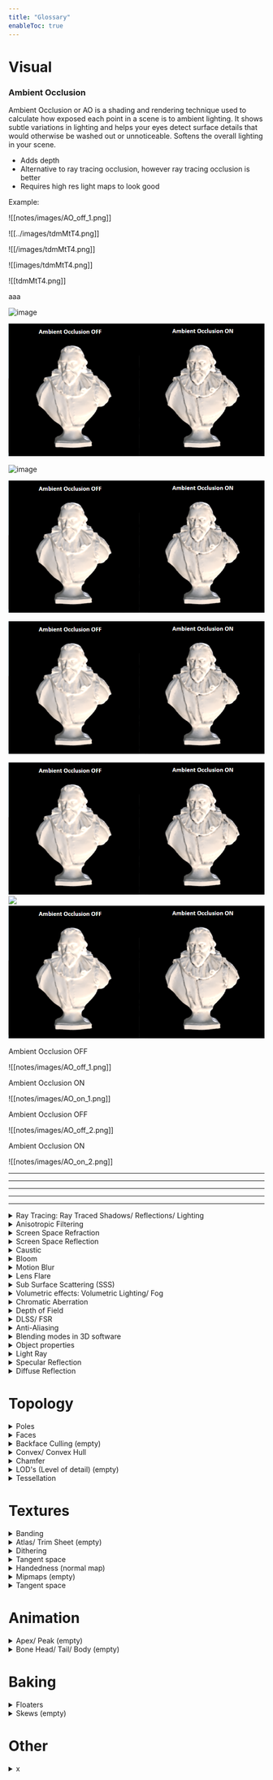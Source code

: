 ```yaml
---
title: "Glossary"
enableToc: true
---
```



# Visual

### Ambient Occlusion

Ambient Occlusion or AO is a shading and rendering technique used to calculate how exposed each point in a scene is to ambient lighting.
It shows subtle variations in lighting and helps your eyes detect surface details that would otherwise be washed out or unnoticeable. Softens the overall lighting in your scene.

- Adds depth
- Alternative to ray tracing occlusion, however ray tracing occlusion is better
- Requires high res light maps to look good

Example:

![[notes/images/AO_off_1.png]]

![[../images/tdmMtT4.png]]

![[/images/tdmMtT4.png]]

![[images/tdmMtT4.png]]

![[tdmMtT4.png]]

aaa

![image](notes/images/tdmMtT4.png)

![image](./images/tdmMtT4.png)

![image](/images/tdmMtT4.png)

![image](images/tdmMtT4.png)

![image](tdmMtT4.png)


<img src="./images/tdmMtT4.png">

<img src="notes/images/tdmMtT4.png">

<img src="images/tdmMtT4.png">


Ambient Occlusion OFF

![[notes/images/AO_off_1.png]]

Ambient Occlusion ON

![[notes/images/AO_on_1.png]]

Ambient Occlusion OFF

![[notes/images/AO_off_2.png]]

Ambient Occlusion ON

![[notes/images/AO_on_2.png]]

---
---
---
---
---


<details>
<summary>Ray Tracing: Ray Traced Shadows/ Reflections/ Lighting</summary>

---

Ray Tracing is a rendering method that simulates the physical behavior of light rays. It allows accurate rendering of things like shadows, reflections, highlights, and bounced light. However ray tracing doesn't make everything better and sometimes it's good to turn off ray traced shadows and light and only keep ray traced reflections on.

- Only works on NVIDIA RTX and some GTX series cards with DirectX ray tracing support
- Enables ray traced results for shadows, AO, reflections, translucency and global illumination

<details>
<summary>Example</summary>

<img src="https://i.imgur.com/x9vLt9I.png" width="800">
<img src="https://i.imgur.com/N7phljH.png" width="800">
<p> Example of ray tracing making lighting and shadows worse</p>
<img src=https://i.imgur.com/bcqJDR8.png" width="800">

</details>

---
</details>

<details>
<summary>Anisotropic Filtering</summary>

---

Anisotropic or AF is a method of enhancing the image quality of textures on surfaces that are at oblique viewing 
angles with respect to the camera
Like bilinear and trilinear filtering, anisotropic filtering eliminates aliasing effects.
<details>
<summary>Example</summary>

<img src="https://i.imgur.com/x1FPwwa.png">
</details>

---
</details>

<details>
<summary>Screen Space Refraction</summary>

---

- Adds local reflections to the objects
- Helps Glass, plastic, water, and other transparent/translucent materials.
- Similar to screen space reflection. Screen Space Reflections and Ambient Occlusion aren't compatible with Screen Space Refraction. And are disabled on surfaces that use it.

---

</details>


<details>
<summary>Screen Space Reflection</summary>

---

A technique for reusing screen-space data to calculate reflections. Used for more subtle reflections like wet surfaces or puddles.

---

</details>

<details>
<summary>Caustic</summary>

---

https://youtu.be/7l6QOcgWXfI

---

</details>


<details>
<summary>Bloom</summary>

---

- Bloom/ light bloom (not to be confused with glow/emission) is a rendering technique to reproduce artifacts of real-world cameras. It produces fringes or feathers of light extending from the borders of bright areas in an image, contributing to the illusion of an extremely bright light overwhelming the camera or eye capturing the scene. 

- Even tough bloom is most apparent around emissive objects, it can just as well happen with normal light sources

---

</details>


<details>
<summary>Motion Blur</summary>

---

- Portrays the illusion of speed or movement blurring the objects
- Tends to remove temporal aliasing effects
- Used as a real time filter, for animation renders and even still renders
- Not having Motion Blur on can lead to more eye strain, but can give you motion sickness
- It can also increase the visual fidelity

---

</details>


<details>
<summary>Lens Flare</summary>

---

<img src="https://i.imgur.com/bRmiQYC.png" width="400">

---

</details>


<details>
<summary>Sub Surface Scattering (SSS)</summary>

---

Real objects can either absorb, scatter or ??? light. To recreate this in 3D SSS and thickness maps are used. For the SSS maps there mostly is a `SSS Color Map` and sometimes a `SSS Control Map` and to help the SSS `Thickness Maps`  are also often used.



### Theory behind SSS (Transparency and Translucency)
- When traveling in an inhomogeneous medium(air) or translucent materials, light can be absorbed or scattered
- Absorption: `Light intensity decreases`, direction of the ray doesn’t change
- Scattering: The ray direction changes randomly and doesn’t change its intensity (ear is thin -> low absorption = ear catches light)
- If there is no scattering and the absorption is low, rays can pass directly through
- The further light travels in such a medium/material, the more it is absorbed and/or scattered. Therefore, object thickness plays a large role in how much the light is absorbed or scattered

### Examples
Objects where SSS is vital
```
Fleshy characters, wacs, marble, milk
```
```
Objects that absorb light:

Objects that scatter light: dirty water

Objects that don’t scatter + absorb: Clear Water
```

<img src="https://i.imgur.com/teScq0C.png" height="250">





---


</details>


<details>
<summary>Volumetric effects: Volumetric Lighting/ Fog </summary>

---
- Volumetric Lighting or God Rays let's beams of light shine across the environment
  <details>
  <summary>Example</summary>

  <img src="https://i.imgur.com/awBOT8H.png" width="500">

  </details>

- Volumetric Fog is used for 
```
Fog, clouds, dust, smoke or any airborne material capable of partial occlusion
```
Has a great synergy with Volumetric Lighting

---

</details>

<details>
<summary>Chromatic Aberration</summary>

---

- When a lens fails to focus all the colors into a single point, causing an ever so slight color shift on the edges of some objects
- A color fringing or distortion
- Basically the R, G and B channels are shifted to the left/ right. The shift amount and what channels are shifted can be tweaked

<details>
<summary>Example</summary>

<img src="https://i.imgur.com/ftXvlyB.png" width="700">

</details>

---

</details>

<details>
<summary>Depth of Field</summary>

---

Blurs out things that are farther away from the focus point. The distance at which the effects starts and ends as well as the fall off can all be tweaked. Sometimes it is even possible to set multiple focal points.
<details>
<summary>Example</summary>

<img src="https://i.imgur.com/VBovAic.png" width="700">

</details>

---

</details>


<details>
<summary>DLSS/ FSR</summary>

--- 

- DLSS stands for Deep learning super sampling (Nvidia GPUs)
- FSR  stand for FidelityFX Super Resolution (AMD GPUs)
- It is a image upscaling technology. Using deep learning to upscale lower-resolution images

---

</details>


<details>
<summary>Anti-Aliasing</summary>

---

Removes aliasing effect. Aliasing is the appearance of jagged edges in a rasterized image (image rendered using pixels). Samples the pixels around the edges and uses them to blend away the appearance of jagged edges.

---

</details>


<details>
<summary>Blending modes in 3D software</summary>

---

Blend methods apply to every software(some have more and some less), every texture has to have a blend mode, the  most common one being Opaque. Blend Modes describe how the output of the current Material will blend over what is already being drawn in the background. Black = invisible/ not rendered and White = visible/ rendered.


### Opaque Blend
Surface through which light neither passes nor penetrates. The previous color will be overwritten and alpha is ignored. 
- Cheapest blend method
```
- Plastics
- Metals
- Stone
- Wood
```

### Masked Blend/ Alpha Clip
Used to make some parts invisible and others visible. The invisible parts are not rendered at all. Only needs Black and white, however if gray values are in the control texture a clip threshold value (which is per default set but can be changed) decides what counts as black and what as white. 
```
- Fence
- Chains
- Net
```

### Translucent Blend/ Alpha Hashed
Used for objects that require some form of transparency. By taking advantage of the full range of a opacity control map it can make objects be and opacity level.
- Can produce noise
- Most expensive blend mode

```
- Thin Cloth/Nylon
- Jellyfish
- Female Clothing
```

### Additive
Takes the pixels of the Material and adds them to the pixels of the background (Like PS Linear Dodge (Add))
No darkening, since all pixel values are added together.

### Multiply/ Modulate
Multiplies the values of the Material against the pixels of the background.

---

</details>


<details>
<summary>Object properties</summary>

---

## Transparent
- With transparent objects almost all light passes directly through them. 
- One can clearly see what's behind transparent objects
```
Air, water, clear glass, plastic wrap
```

## Translucent
- Translucent objects allow some light to travel through them. 
- Often one can't see what's behind translucent object but 
```
Frosted glass, sunglasses, notebook paper, lampshade
```

## Transparency/Opacity/Alpha

---

</details>


<details>
<summary>Light Ray</summary>

---

- In air light rays travel as straight lines

- A light ray that hits a surface is called the `incident ray` and the light that bounces of a surface is called the `reflected ray`

- When the light ray hits an `opaque surface` the `reflected angle` is the `same` as the `incidence angle`

- When a light ray hits opaque surface one of two events occur:
1. Incident light ray hit surface and `bounces off` in the same angle `(reflected light)`
2. The light ray `passes through` the surface in a straight line `(refracted light)`

- Absorption of the light ray doesn’t occur on the material surface

### Examples
```
Objects that reflect light: Polished metal, glass, water

Objects that refracture light: Lenses, prism
```
<img src="https://i.imgur.com/TdwyXUn.png" height="400">

---

</details>


<details>
<summary>Specular Reflection</summary>

---

- The more planar the surface is the more the incidence angle equals the reflected angle (law of reflection)
- Most surfaces are irregular
- Rougher surfaces have `larger highlights` and are `dimmer` and `less reflective`
- Smoother surfaces are `brighter` and `more reflective`


Examples
```
Smoother Objects: Polished metal, glass, water

Rougher Objects: Concrete, wood, leather
```

<img src="https://i.imgur.com/S3d4KwF.png" height="500">


---

</details>


<details>
<summary>Diffuse Reflection</summary>

---

- Diffuse reflection is light that has been refracted
- Light ray hits surface, enters the object, is scattered multiple times and finally is refracted out of the object at the same point it enterd the object
- Most diffuse materials have high absorption so for the light to leave the object it can only travel(scatter) short distances within the object
- Materials with both high scattering and low absorption are called translucent or participating materials
- The outgoing direction of the ray is fairly independent of surface roughness and the incident direction
- Surface irregularities are referred to as roughness, smoothness, glossiness or 
micro-surface

Examples for diffuse objects
```
Objects with high scattering and high absorption:
Objects with high scattering and low absorption: Smoke, milk, skin, jade, marble, fog
```
<img src="https://i.imgur.com/zJ8fMq4.png" height="400">

---

</details>


# Topology


<details>
<summary>Poles</summary>

---

There are two types of poles N-Poles (3 edges) and E-Poles (5+ edges). More about poles on the topology page


A pole is a set of edges that merge into a single vertex. Avoiding poles with six or more edges on a curved surfaces is something that you should incorporate into your modeling workflow. It is best practice to try to avoid poles when modeling.

---

</details>


<details>
<summary>Faces</summary>

---

- Triangle, Tris, Polygon: 3 vert face
- Quad: 4 vert face
- Ngon: 5+ vert face

---

</details>


<details>
<summary>Backface Culling (empty)</summary>


---

---

</details>


<details>
<summary>Convex/ Convex Hull</summary>

---

Convex is .
A convex hull is a mesh that wraps around another mesh in the most optimal way. Often used for collisions.

---

</details>


<details>
<summary>Chamfer</summary>

---

A corner with one edge is a hard edge, with 2 edges a chamfer and anything more than 2 is a bevel. Chamfers mostly have a 45° angle.

---

</details>


<details>
<summary>LOD's (Level of detail) (empty)</summary>

---

---

</details>


<details>
<summary>Tessellation</summary>

---

Also called triangulation. Is the process of the converting faces to random even triangles

---

</details>


# Textures


<details>
<summary>Banding</summary>

---

Banding artifacts are caused by a lack of precision with 8-bit normal maps. There aren’t enough color values to accurately represent subtle differences between the high poly and low poly surfaces, which results in stair stepping artifacts.

[In depth PDF about banding](https://loopit.dk/banding_in_games.pdf)

---

</details>


<details>
<summary>Atlas/ Trim Sheet (empty)</summary>

---

---

</details>


<details>
<summary>Dithering</summary>

---

Adds noise to combat banding. So Dithering is mostly only used with low bit images. Dithering can be done by adding a noise filter in Photoshop.

---

</details>


<details>
<summary>Tangent space</summary>

---

Normal maps can be tangent-space or object-space. World-space is basically the same as object-space, except it requires the model to remain in its original orientation, neither rotating nor deforming, so it's almost never used. Always use tangent space for the normal map, however object space normal maps can be useful as a utility mask for texturing. The object space normals maps are easily spotted, they look like orange normal maps

---

</details>


<details>
<summary>Handedness (normal map)</summary>

---
Handedness has influence over: Object transforms, normal maps, rigs/animations,... . 

### Normal maps
Normal maps can either be Direct X or Open GL. To go from one to the other the green channel from the normal maps needs to be flipped.

### Objects
For objects it's as following:

|Handedness|Cords|Software
|:-:|:-:|:-:
|Right Handed (Open GL)|Y-Up|Marmoset, Substance Painter, Maya, Houdini, Modo
|Right Handed (Open GL)|Z-Up|Blender, 3ds Max, CryENGINE
|-|-|-
|Left Handed (Direct X)|Y-Up|ZBrush, Unity, Cinema 4D, Light Wave
|Left Handed (Direct X)|Z-Up|Unreal

Software that supports both Left and Right handedness: Blender, Substance, IClone


The X is in all software the Right vector (Left/Right). The Y and X can either be Forward vector (Forward/Back or Back/Forward) or the Up vector (Up/Down or Down/Up).


It's important to use the same space for an assets and it's textures. When working with software that has different spaces this can be done by switching channels at export.

---

</details>


<details>
<summary>Mipmaps (empty)</summary>

---

---

</details>


<details>
<summary>Tangent space</summary>

---

https://marmoset.co/posts/toolbag-baking-tutorial/

---

</details>

# Animation


<details>
<summary>Apex/ Peak (empty)</summary>

---

---

</details>

<details>
<summary>Bone Head/ Tail/ Body (empty)</summary>

---



---

</details>

# Baking

<details>
<summary>Floaters</summary>

---

Floaters are loose detail pieces that float above the surface of a mesh and are baked down into the normal map. This creates the illusion that they are connected with the mesh they hover above. A boolean cut floater for example can save allot of time because one does not actually have to do a boolean cut and can quickly duplicate the piece along the mesh surface without having to integrate it into the topology.

---

</details>

<details>
<summary>Skews (empty)</summary>

---

---

</details>


# Other

<details>
<summary>x</summary>

## Rigid body
An object that is affected by forces gravity

</details>